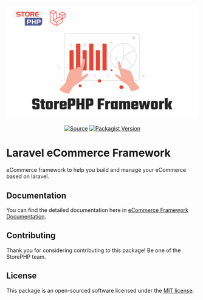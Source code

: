 <p align="center"><a href="#" target="_blank"><img src="./cover.svg"/></a></p>

<p align="center">
  <a href="https://packagist.org/packages/storephp/framework" target="_blank"><img src="https://img.shields.io/static/v1?label=Packagist&message=storephp/framework&color=blue&logo=packagist&logoColor=white" alt="Source"></a>
  <a href="https://packagist.org/packages/storephp/framework" target="_blank"><img src="https://poser.pugx.org/storephp/framework/v" alt="Packagist Version"></a>
</p>

# Laravel eCommerce Framework

eCommerce framework to help you build and manage your eCommerce based on laravel.

## Documentation

You can find the detailed documentation here in [eCommerce Framework Documentation](#).

## Contributing

Thank you for considering contributing to this package! Be one of the StorePHP team.

## License

This package is an open-sourced software licensed under the [MIT license](https://opensource.org/licenses/MIT).
